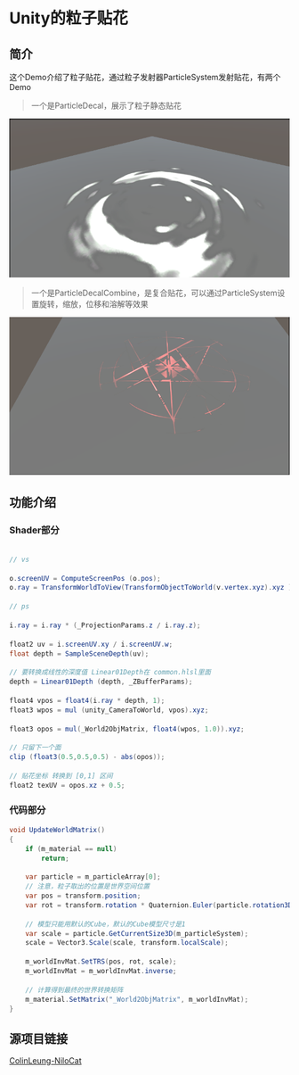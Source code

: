 # Unity的粒子贴花

## 简介

这个Demo介绍了粒子贴花，通过粒子发射器ParticleSystem发射贴花，有两个Demo

> 一个是ParticleDecal，展示了粒子静态贴花

![GitHub](https://github.com/xieliujian/UnityDemo_ParticleDecal/blob/main/Video/ParticleDecal.png?raw=true)

> 一个是ParticleDecalCombine，是复合贴花，可以通过ParticleSystem设置旋转，缩放，位移和溶解等效果

![GitHub](https://github.com/xieliujian/UnityDemo_ParticleDecal/blob/main/Video/ParticleDecalCombine.png?raw=true)

## 功能介绍

### Shader部分

```C#

// vs

o.screenUV = ComputeScreenPos (o.pos);
o.ray = TransformWorldToView(TransformObjectToWorld(v.vertex.xyz).xyz ) * float3(-1,-1,1);

// ps

i.ray = i.ray * (_ProjectionParams.z / i.ray.z);

float2 uv = i.screenUV.xy / i.screenUV.w;
float depth = SampleSceneDepth(uv);

// 要转换成线性的深度值 Linear01Depth在 common.hlsl里面
depth = Linear01Depth (depth, _ZBufferParams);

float4 vpos = float4(i.ray * depth, 1);
float3 wpos = mul (unity_CameraToWorld, vpos).xyz;

float3 opos = mul(_World2ObjMatrix, float4(wpos, 1.0)).xyz;

// 只留下一个面
clip (float3(0.5,0.5,0.5) - abs(opos));

// 贴花坐标 转换到 [0,1] 区间
float2 texUV = opos.xz + 0.5;

```

### 代码部分

```C#
void UpdateWorldMatrix()
{
    if (m_material == null)
        return;

    var particle = m_particleArray[0];
    // 注意，粒子取出的位置是世界空间位置
    var pos = transform.position;
    var rot = transform.rotation * Quaternion.Euler(particle.rotation3D);

    // 模型只能用默认的Cube，默认的Cube模型尺寸是1
    var scale = particle.GetCurrentSize3D(m_particleSystem);
    scale = Vector3.Scale(scale, transform.localScale);

    m_worldInvMat.SetTRS(pos, rot, scale);
    m_worldInvMat = m_worldInvMat.inverse;

    // 计算得到最终的世界转换矩阵
    m_material.SetMatrix("_World2ObjMatrix", m_worldInvMat);
}

```

## 源项目链接

[ColinLeung-NiloCat](https://github.com/ColinLeung-NiloCat/UnityURPUnlitScreenSpaceDecalShader)